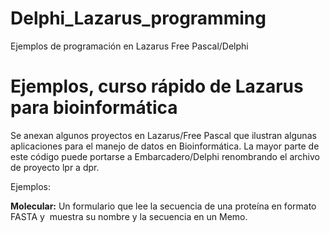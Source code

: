 # Delphi_Lazarus_programming
Ejemplos de programación en Lazarus Free Pascal/Delphi
# Ejemplos, curso rápido de Lazarus para bioinformática

Se anexan algunos proyectos en Lazarus/Free Pascal que ilustran algunas aplicaciones para el manejo de datos en Bioinformática. La mayor parte de este código puede portarse a Embarcadero/Delphi renombrando el archivo de proyecto lpr a dpr. 

Ejemplos:  

**Molecular:**  Un formulario que lee la secuencia de una proteína en formato FASTA y  muestra su nombre y la secuencia en un Memo.  
